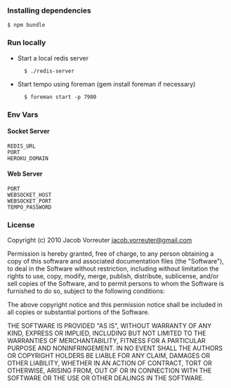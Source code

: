 ### Installing dependencies

    $ npm bundle

### Run locally

* Start a local redis server

        $ ./redis-server

* Start tempo using foreman (gem install foreman if necessary)

        $ foreman start -p 7980

### Env Vars

#### Socket Server

    REDIS_URL 
    PORT 
    HEROKU_DOMAIN

#### Web Server

    PORT
    WEBSOCKET_HOST
    WEBSOCKET_PORT
    TEMPO_PASSWORD
  
### License

Copyright (c) 2010 Jacob Vorreuter <jacob.vorreuter@gmail.com>

Permission is hereby granted, free of charge, to any person
obtaining a copy of this software and associated documentation
files (the "Software"), to deal in the Software without
restriction, including without limitation the rights to use,
copy, modify, merge, publish, distribute, sublicense, and/or sell
copies of the Software, and to permit persons to whom the
Software is furnished to do so, subject to the following
conditions:

The above copyright notice and this permission notice shall be
included in all copies or substantial portions of the Software.

THE SOFTWARE IS PROVIDED "AS IS", WITHOUT WARRANTY OF ANY KIND,
EXPRESS OR IMPLIED, INCLUDING BUT NOT LIMITED TO THE WARRANTIES
OF MERCHANTABILITY, FITNESS FOR A PARTICULAR PURPOSE AND
NONINFRINGEMENT. IN NO EVENT SHALL THE AUTHORS OR COPYRIGHT
HOLDERS BE LIABLE FOR ANY CLAIM, DAMAGES OR OTHER LIABILITY,
WHETHER IN AN ACTION OF CONTRACT, TORT OR OTHERWISE, ARISING
FROM, OUT OF OR IN CONNECTION WITH THE SOFTWARE OR THE USE OR
OTHER DEALINGS IN THE SOFTWARE.
